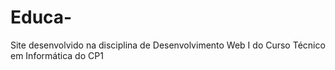 # Educa-
Site desenvolvido na disciplina de Desenvolvimento Web I do Curso Técnico em Informática do CP1
